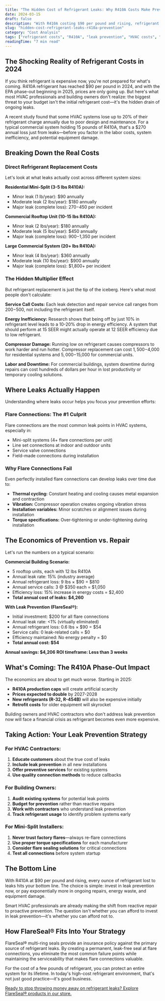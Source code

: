 ```yaml
---
title: "The Hidden Cost of Refrigerant Leaks: Why R410A Costs Make Prevention Critical"
date: 2024-03-15
draft: false
description: "With R410A costing $90 per pound and rising, refrigerant leaks can drain thousands from your budget. Learn the true cost of flare connection leaks and how to prevent them."
slug: "hidden-cost-refrigerant-leaks-r410a-prevention"
category: "Cost Analysis"
tags: ["refrigerant costs", "R410A", "leak prevention", "HVAC costs", "energy efficiency"]
readingTime: "7 min read"
---
```


## The Shocking Reality of Refrigerant Costs in 2024

If you think refrigerant is expensive now, you're not prepared for what's coming. R410A refrigerant has reached $90 per pound in 2024, and with the EPA phase-out beginning in 2025, prices are only going up. But here's what most HVAC professionals and building owners don't realize: the biggest threat to your budget isn't the initial refrigerant cost—it's the hidden drain of ongoing leaks.

A recent study found that some HVAC systems lose up to 20% of their refrigerant charge annually due to poor design and maintenance. For a typical commercial system holding 15 pounds of R410A, that's a $270 annual loss just from leaks—before you factor in the labor costs, system inefficiency, and potential equipment damage.

## Breaking Down the Real Costs

### Direct Refrigerant Replacement Costs

Let's look at what leaks actually cost across different system sizes:

**Residential Mini-Split (3-5 lbs R410A):**
- Minor leak (1 lb/year): $90 annually
- Moderate leak (2 lbs/year): $180 annually
- Major leak (complete loss): $270-$450 per incident

**Commercial Rooftop Unit (10-15 lbs R410A):**
- Minor leak (2 lbs/year): $180 annually  
- Moderate leak (5 lbs/year): $450 annually
- Major leak (complete loss): $900-$1,350 per incident

**Large Commercial System (20+ lbs R410A):**
- Minor leak (4 lbs/year): $360 annually
- Moderate leak (10 lbs/year): $900 annually
- Major leak (complete loss): $1,800+ per incident

### The Hidden Multiplier Effect

But refrigerant replacement is just the tip of the iceberg. Here's what most people don't calculate:

**Service Call Costs:** Each leak detection and repair service call ranges from $200-$500, not including the refrigerant itself.

**Energy Inefficiency:** Research shows that being off by just 10% in refrigerant level leads to a 10-20% drop in energy efficiency. A system that should perform at 15 SEER might actually operate at 12 SEER efficiency due to low refrigerant.

**Compressor Damage:** Running low on refrigerant causes compressors to work harder and run hotter. Compressor replacement can cost $1,500-$4,000 for residential systems and $5,000-$15,000 for commercial units.

**Labor and Downtime:** For commercial buildings, system downtime during repairs can cost hundreds of dollars per hour in lost productivity or temporary cooling solutions.

## Where Leaks Actually Happen

Understanding where leaks occur helps you focus your prevention efforts:

### Flare Connections: The #1 Culprit

Flare connections are the most common leak points in HVAC systems, especially in:
- Mini-split systems (4+ flare connections per unit)
- Line set connections at indoor and outdoor units
- Service valve connections
- Field-made connections during installation

### Why Flare Connections Fail

Even perfectly installed flare connections can develop leaks over time due to:
- **Thermal cycling:** Constant heating and cooling causes metal expansion and contraction
- **Vibration:** Compressor operation creates ongoing vibration stress
- **Installation variables:** Minor scratches or alignment issues during installation
- **Torque specifications:** Over-tightening or under-tightening during installation

## The Economics of Prevention vs. Repair

Let's run the numbers on a typical scenario:

**Commercial Building Scenario:**
- 5 rooftop units, each with 12 lbs R410A
- Annual leak rate: 15% (industry average)
- Annual refrigerant loss: 9 lbs × $90 = $810
- Annual service calls: 3 @ $350 each = $1,050
- Efficiency loss: 15% increase in energy costs = $2,400
- **Total annual cost of leaks: $4,260**

**With Leak Prevention (FlareSeal®):**
- Initial investment: $200 for all flare connections
- Annual leak rate: <1% (virtually eliminated)
- Annual refrigerant loss: 0.6 lbs × $90 = $54
- Service calls: 0 leak-related calls = $0
- Efficiency maintained: No energy penalty = $0
- **Total annual cost: $54**

**Annual savings: $4,206**
**ROI timeframe: Less than 3 weeks**

## What's Coming: The R410A Phase-Out Impact

The economics are about to get much worse. Starting in 2025:

- **R410A production caps** will create artificial scarcity
- **Prices expected to double** by 2027-2028
- **New refrigerants (R-32, R-454B)** will also be expensive initially
- **Retrofit costs** for older equipment will skyrocket

Building owners and HVAC contractors who don't address leak prevention now will face a financial crisis as refrigerant becomes even more expensive.

## Taking Action: Your Leak Prevention Strategy

### For HVAC Contractors:
1. **Educate customers** about the true cost of leaks
2. **Include leak prevention** in all new installations
3. **Offer preventive services** for existing systems
4. **Use quality connection methods** to reduce callbacks

### For Building Owners:
1. **Audit existing systems** for potential leak points
2. **Budget for prevention** rather than reactive repairs
3. **Work with contractors** who understand leak prevention
4. **Track refrigerant usage** to identify problem systems early

### For Mini-Split Installers:
1. **Never trust factory flares**—always re-flare connections
2. **Use proper torque specifications** for each manufacturer
3. **Consider flare sealing solutions** for critical connections
4. **Test all connections** before system startup

## The Bottom Line

With R410A at $90 per pound and rising, every ounce of refrigerant lost to leaks hits your bottom line. The choice is simple: invest in leak prevention now, or pay exponentially more in ongoing repairs, energy waste, and equipment damage.

Smart HVAC professionals are already making the shift from reactive repair to proactive prevention. The question isn't whether you can afford to invest in leak prevention—it's whether you can afford not to.

## How FlareSeal® Fits Into Your Strategy

FlareSeal® multi-ring seals provide an insurance policy against the primary source of refrigerant leaks. By creating a permanent, leak-free seal at flare connections, you eliminate the most common failure points while maintaining the serviceability that makes flare connections valuable.

For the cost of a few pounds of refrigerant, you can protect an entire system for its lifetime. In today's high-cost refrigerant environment, that's not just good practice—it's good business.

[Ready to stop throwing money away on refrigerant leaks? Explore FlareSeal® products in our store.](/shop)
